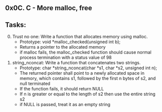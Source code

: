 0x0C. C - More malloc, free
---------------------------
## Tasks:
0. Trust no one: Write a function that allocates memory using malloc.
	* Prototype: void *malloc_checked(unsigned int b);
	* Returns a pointer to the allocated memory
	* if malloc fails, the malloc_checked function should cause normal process termination with a status value of 98
1. string_nconcat: Write a function that concatenates two strings.
	* Prototype: char *string_nconcat(char *s1, char *s2, unsigned int n);
	* The returned pointer shall point to a newly allocated space in memory, which contains s1, followed by the first n bytes of s2, and null terminated
	* If the function fails, it should return NULL
	* If n is greater or equal to the length of s2 then use the entire string s2
	* if NULL is passed, treat it as an empty string

